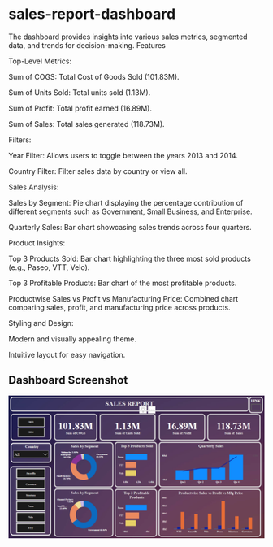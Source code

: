 # sales-report-dashboard
The dashboard provides insights into various sales metrics, segmented data, and trends for decision-making. 
Features

Top-Level Metrics:

Sum of COGS: Total Cost of Goods Sold (101.83M).

Sum of Units Sold: Total units sold (1.13M).

Sum of Profit: Total profit earned (16.89M).

Sum of Sales: Total sales generated (118.73M).

Filters:

Year Filter: Allows users to toggle between the years 2013 and 2014.

Country Filter: Filter sales data by country or view all.

Sales Analysis:

Sales by Segment: Pie chart displaying the percentage contribution of different segments such as Government, Small Business, and Enterprise.

Quarterly Sales: Bar chart showcasing sales trends across four quarters.

Product Insights:

Top 3 Products Sold: Bar chart highlighting the three most sold products (e.g., Paseo, VTT, Velo).

Top 3 Profitable Products: Bar chart of the most profitable products.

Productwise Sales vs Profit vs Manufacturing Price: Combined chart comparing sales, profit, and manufacturing price across products.

Styling and Design:

Modern and visually appealing theme.

Intuitive layout for easy navigation.
## Dashboard Screenshot
![Sales Report Dashboard](https://github.com/Deepikasept1995/sales-report-dashboard/blob/main/Screenshot%202025-01-09%20205351.png?raw=true)
